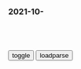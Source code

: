 ### 2021-10-　

```note
```

<table id="tbc" style="white-space:pre-wrap">
</table>
<button onclick="toggleb()">toggle</button>
<button onclick="loadparse()">loadparse</button>
<br>
<!-- 🌸<br>🍅-　-🍑<hr>🍀 -->
<pre>
<textarea rows="30" cols="100" style="display: none" id="tar">

杀人一万，自损三千_百度百科
https://baike.baidu.com/item/%E6%9D%80%E4%BA%BA%E4%B8%80%E4%B8%87%EF%BC%8C%E8%87%AA%E6%8D%9F%E4%B8%89%E5%8D%83/22928306

《元史·洪君祥传》：“谚云：‘杀人一万，自损三千。’愿勿费国力，攻夺边城。”

2021/10/28 下午3:07:45

水浒传之英雄本色：被帽子耽误的高手陆谦-电影-高清完整正版视频在线观看-优酷
https://v.youku.com/v_show/id_XNDk1MTE5NzA0MA==.html

https://img1.baidu.com/it/u=4021862262,460189503&fm=26&.jpg

https://gimg2.baidu.com/image_search/src=http%3A%2F%2F06.imgmini.eastday.com%2Fmobile%2F20180623%2F20180623212855_b882789a35cc3e098ce6041f099136d2_8.jpeg

2021/10/28 下午2:53:34

《脱口而出精彩片段》第2021-01-25期脱口而出：杀敌八百，自损一万二，陈曦：那确实是缺心眼！-综艺节目-完整版视频在线观看-爱奇艺
https://www.iqiyi.com/v_1c0q7nad0cw.html

杀敌八百，自损一万二

2021/10/28 下午2:47:27

一顿饭就把首相换了，日本祖传的派阀大佬有多厉害？
https://baijiahao.baidu.com/s?id=1710390554121298408&wfr=spider&for=pc

https://pics5.baidu.com/feed/aa18972bd40735fac635d624605518ba0e240877.jpeg?token=a3eac40963b970202e27a82c810d2bb3&.jpg

真正的g会晚上才开

2021/10/28 下午2:36:46

日本“料亭z治”的前世今生_观点库_观点zg
http://opinion.china.com.cn/opinion_73_14773.html

2021/10/28 下午2:34:45

日本众议院选举继续上演“世袭z治”
https://mbd.baidu.com/newspage/data/landingsuper?context=%7B%22nid%22%3A%22news_9676293148724725868%22%7D

https://pics5.baidu.com/feed/aa18972bd40735fac635d624605518ba0e240877.jpeg?token=a3eac40963b970202e27a82c810d2bb3&.jpg

x消月沉
一千步笑五十步

l全Ryan
我们的g命传承有过之而不无及。

　ihuayu_nue
日本虽然不是一个独立自主的gj，但名义上还是有自己的首相的。

z宇11啊航
他们忽悠我们，让我们相信。我们假装相信，让他们相信

b度网友136a369
还是我们好，感恩！
　qanger
说的好像谁不是一样。

j鸠宜欣Bj
珍惜生命远离邪教d

2021/10/28 下午2:27:52

美议员推“亿万富翁税”，马斯克：富人交100%税也不够美国国债
https://mbd.baidu.com/newspage/data/landingsuper?context=%7B%22nid%22%3A%22news_9505297091710955861%22%7D

2021/10/28 下午2:21:46

“千锁之战”之后，凯迪仕也难成独角兽
https://m.thepaper.cn/baijiahao_15110712

郑女士因凯迪仕智能门锁安装时间太久，将母亲锁在屋内近一天。

但吊诡的是，在该节目播出后3个月，被投诉的正主凯迪仕却将郑女士请进了直播间进行直播带货，真sh魔幻。

2021/10/28 下午2:13:55

日本新番要抗日，韩国漫画抄袭eva，zg作家最离谱,动漫,动漫综合,好看视频
https://haokan.baidu.com/v?vid=6712326486200975490&sfrom=baidu-feed

zg小说魔幻程度追不上现实。

“我不明白为什么还要庆祝76年前的胜利日”，俄歌手一句话惹祸
https://mbd.baidu.com/newspage/data/landingsuper?context=%7B%22nid%22%3A%22news_9368978450329750751%22%7D&n_type=0&p_from=1

esh学家认为，他这是在亵渎伟大卫国战争的老兵，更是在历史问题上误导年轻人。据悉，俄侦查委员会已开始调查此事。而莫尔根什捷尔也对自己的言论进行了道歉。

莫尔根什捷尔说：“我不明白为什么庆祝76年前的胜利日，且年复一年地庆祝，并为此花费数百万美元。他们在庆祝什么，这根本就没有什么值得骄傲的。”

e罗斯退伍军人联合会将此事向侦查委员会和总检察长办公室进行了投诉。
　俄联邦侦查委员会主席巴斯特雷金已经指示相关部门调查此番言论是否存在违法问题。一些俄罗斯人要求对莫尔根什捷尔全面封杀，甚至有人称应该将他赶出俄罗斯。

2021/10/28 下午2:05:35

印度拒绝净零排放目标
https://mbd.baidu.com/newspage/data/landingsuper?context=%7B%22nid%22%3A%22news_9416564360136958843%22%7D&n_type=0&p_from=1

2021/10/28 下午2:03:23

when it rains-ocha
https://music.163.com/#/song?id=1833793345&autoplay=0

Set Sail-ocha
https://music.163.com/#/song?id=1396300300&autoplay=0

When It Rains-Silent Screams
https://music.163.com/#/song?id=19184039&autoplay=0

Lofi hiphop • 沉浸在惬意学习时光里
https://music.163.com/#/playlist?id=4885272746



Free Sad New Wave Type Beat - "My mind"-EVO MUSIC
https://music.163.com/#/song?id=1830722771&autoplay=0

<font size="4""><b>
L I L I T H - 金桔0RANG3/Siren - 单曲 - 网易云音乐</b></font>
https://music.163.com/#/song?id=1437993230&autoplay=0

<font size="1" style="color:#1E90FF"><b>2021/11/7 下午4:03:58</b></font>

6-furino
https://music.163.com/#/song?id=500324098&autoplay=0

when it rains-Baq5
https://music.163.com/#/song?id=417953205&autoplay=0

When It Rains-KUSIV
https://music.163.com/#/song?id=1443473690&autoplay=0

阿巴阿巴阿巴阿巴--：肾虚的男孩子也很可爱！

貝 ち ゃ ん-KUSIV
https://music.163.com/#/song?id=1449321288&autoplay=0

我好困啊

我又困了

樱笙默：好喜欢小熊维尼
开心的时候吃蜂蜜
不开心的时候摸摸小肚子再吃蜂蜜

i promise that i care much more than i show
https://music.163.com/#/song?id=500324099

Free Sad Piano Type Beat - "Zombie"
https://music.163.com/#/song?id=1883441017

ʇnq
https://music.163.com/#/song?id=1436667486

D Ξ L U Γ I Ø Ν-金桔0RANG3
https://music.163.com/#/song?id=1421806452

When It Rains-Penthouse Penthouse / Stwo
https://music.163.com/#/song?id=32046505

When It Rains-E. Bland
https://music.163.com/#/song?id=1339201

《灌篮高手》那些进攻很强防守不行的球员，三井跟流川也在其中？
http://baijiahao.baidu.com/s?id=1666276643096556488&wfr=spider&for=pc

https://pics7.baidu.com/feed/d043ad4bd11373f06af96bf09510effdfaed0444.jpeg?token=ef5793d46bc29022b3d2775a459662a7&.jpg

不爱说话但有极强的好胜心跟自尊心，实力不足却总喜欢挑战强者！高一的福田是所有新生中球技最差的，但他却把陵南的王牌仙道当做自己的假想敌、也多次挑战过内线大闸鱼住纯，结果当然都是以失败而告终。他莽撞冲动、头脑容易发热；外表看似坚强内心却比任何人都敏感脆弱，

2021/10/28 下午1:58:09

“zg用不着道歉”
https://mbd.baidu.com/newspage/data/landingsuper?context=%7B%22nid%22%3A%22news_9443639224163406327%22%7D

2021/10/28 下午1:08:13

堂堂恶魔竟向天使学习该如何成为了一个合格的恶魔，这是在搞笑？,动漫,日本动漫,好看视频
https://haokan.baidu.com/v?vid=15475053561721962584&sfrom=baidu-feed

遗憾的是魔犬腿太短，最后全部卡在栅栏处过不去。

2021/10/28 上午11:52:17

台湾老师成人网站上教学微积分年入百万，网友：《成人教育》,教育,在线教育,好看视频
https://haokan.baidu.com/v?vid=5699287143591681425&sfrom=baidu-feed

2021/10/28 上午11:52:10

傻子太多，骗子不够用_腾讯新闻
https://new.qq.com/rain/a/20211018A0AO9J00

你相信不相信组织？
https://inews.gtimg.com/newsapp_bt/0/14083492391/1000/.jpg

2021/11/1 下午10:37:25

“可趁阎王不在家偷改生死簿”？一个敢骗一个敢信！
https://mbd.baidu.com/newspage/data/landingsuper?context=%7B%22nid%22%3A%22news_9526153109320999953%22%7D

他们认为张某确实能力超强

能帮自己解决困境

当然，张某真正的意图

是想从他们身上最大限度榨取利益

为此，她想方设法欺瞒徒弟们

为了避免露馅儿

张某禁止徒弟之间私下交流

以家人、朋友或自身的

人身安全为要挟

以牢狱之灾

血光之灾等

恐吓他们

对徒弟们实施精神控制

拿徒弟女儿性命做文章

2021/10/28 上午11:40:58

福田康夫：如果周边邻g都是敌人，怎么努力都保不了日本
https://mbd.baidu.com/newspage/data/landingsuper?context=%7B%22nid%22%3A%22news_9398631441477261266%22%7D

2021/10/28 上午11:25:01

白痴（陀思妥耶夫斯基创作长篇小说）_百度百科
https://baike.baidu.com/item/%E7%99%BD%E7%97%B4/10656399?fr=aladdin

没有宗教信仰的荫护，道德将无家可归。

2021/10/28 上午11:01:55

敌军机动战士倾巢出动，力天使搭载GN战甲前来支援，战斗激烈万分,动漫,日本动漫,好看视频
https://haokan.baidu.com/v?vid=8766351873074090736&sfrom=baidu-feed

gundam oo

2021/10/29 上午10:30:19

敌军和天人的最后一战，敌人派出神秘的黄金机动装甲出战,动漫,日本动漫,好看视频
https://haokan.baidu.com/v?vid=16883961295471619298&sfrom=baidu-feed

高达oo

2021/10/28 上午11:08:41

男主的能天使终于觉醒，觉醒后的能天使碾压座天使毫无还手之力,动漫,日本动漫,好看视频
https://haokan.baidu.com/v?vid=9328147726978533173&sfrom=baidu-feed

高达00

2021/10/28 上午10:57:57

广西一夫妻装扮成郭靖黄蓉收稻谷，网友直呼羡慕：莫名觉得很浪漫
https://mbd.baidu.com/newspage/data/landingsuper?context=%7B%22nid%22%3A%22news_9763792829573826990%22%7D&n_type=0&p_from=1

https://pics0.baidu.com/feed/e4dde71190ef76c6b196003ecc04abf3af51677e.png?token=6ee1969e42f652769048da877bd3234d&.jpg

2021/10/28 上午10:44:07

动漫肃敌与变形金刚乱斗葫芦娃之谜
https://baijiahao.baidu.com/s?id=1601584924355103044&wfr=spider&for=pc

孩之宝公司又找到了上海有关方面，强调免费转让动画播出权利。1988年，《变形金刚》动画片正式登陆zg。然而５个月后，广州电视台准备播《变形金刚》只能掏钱买版权了。

北j的本土玩具无力与变形金刚抗衡

1989年2月，20位r大常w提议建议停播《变形金刚》。原因是看过小孙子的《变形金刚》画书之后，认为其”思想内容荒谬，主要是宣传好战，对下一代有毒害作用。”

https://t12.baidu.com/it/u=2256489326,1160215635&fm=173.jpg

https://t10.baidu.com/it/u=1275176760,1736472678&fm=173.jpg

https://t10.baidu.com/it/u=2060730159,2369524039&fm=173.jpg

https://t12.baidu.com/it/u=2936458655,3805698553&fm=173.jpg

https://t12.baidu.com/it/u=1796380052,1873268421&fm=173.jpg

https://t10.baidu.com/it/u=300102423,4000689600&fm=173.jpg

https://t12.baidu.com/it/u=283377611,3358778691&fm=173.jpg
刘能大战变形金刚

小时候，变形金刚是手中的一本小书
我在书前，资本暗流躲在书后。
后来啊，变形金刚是电影院里的一张票
我在荧幕前，国际流通在荧幕后
而现在，变形金刚是一辆雪佛兰科迈罗
我在里头，英雄在外头

2021/10/28 上午10:29:24

wu2198的主页 - 抖音
https://www.douyin.com/user/MS4wLjABAAAAY8hTqfnDL-5V3slNlAtsaXnwXUtJ1446KGfna2hwrOI

wu2198
战狼给舔，砖头都冒油，迪士尼猫奶，照样浪死你。

2021/10/28 上午10:15:18

</textarea>
</pre>
<!-- 🍀<br>🍑-　-🍅<hr>🌸 -->

```tip
```

<script src="https://cdn.jsdelivr.net/npm/jquery@3.5.1/dist/jquery.min.js"></script>

<link rel="stylesheet" href="https://cdn.jsdelivr.net/gh/fancyapps/fancybox@3.5.7/dist/jquery.fancybox.min.css" />
<script src="https://cdn.jsdelivr.net/gh/fancyapps/fancybox@3.5.7/dist/jquery.fancybox.min.js"></script>

<script type="text/javascript">

var __urlRegex = /(\b(https?|ftp|file):\/\/[-A-Z0-9+&@#\/%?=~_|!:,.;]*[-A-Z0-9+&@#\/%=~_|])/ig;
var __imgRegex = /\.(?:jpe?g|gif|png)$/i;

loadparse();

function parseURL($string){

    var exp = __urlRegex;
    return $string.replace(exp,function(match){
            __imgRegex.lastIndex=0;
            if(__imgRegex.test(match)){
                return '<a data-fancybox="gallery" href="' + match.replace("/p=700", "")
                 + '"><img src="' + match.replace("/p=700", "/p=160x200")+'" width="64"></a>';
            }
            else{
                return '<a href="' + match + '" target="_blank">' + match + '</a>';
            }
        }
    );
}

function loadparse() {
  tbc.innerHTML = parseURL(tar.value);
}

function toggleb() {
  var x = document.getElementById("tar");
  if (x.style.display === "none") {
    x.style.display = "";
  } else {
    x.style.display = "none";
  }
}

</script>
